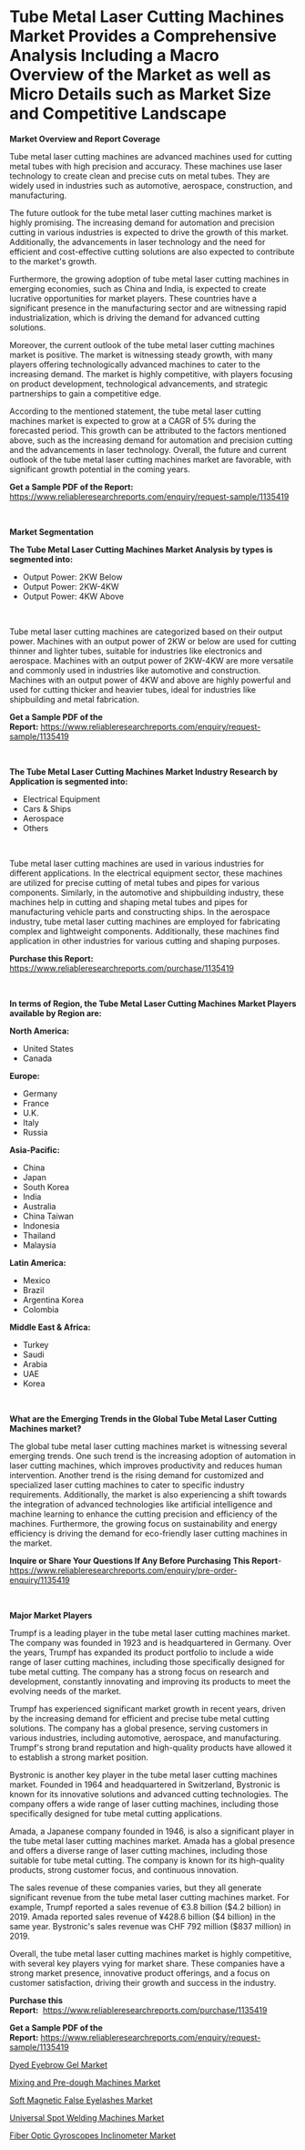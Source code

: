 <p><h1>Tube Metal Laser Cutting Machines Market Provides a Comprehensive Analysis Including a Macro Overview of the Market as well as Micro Details such as Market Size and Competitive Landscape</h1></p><p><strong>Market Overview and Report Coverage</strong></p>
<p><p>Tube metal laser cutting machines are advanced machines used for cutting metal tubes with high precision and accuracy. These machines use laser technology to create clean and precise cuts on metal tubes. They are widely used in industries such as automotive, aerospace, construction, and manufacturing.</p><p>The future outlook for the tube metal laser cutting machines market is highly promising. The increasing demand for automation and precision cutting in various industries is expected to drive the growth of this market. Additionally, the advancements in laser technology and the need for efficient and cost-effective cutting solutions are also expected to contribute to the market's growth.</p><p>Furthermore, the growing adoption of tube metal laser cutting machines in emerging economies, such as China and India, is expected to create lucrative opportunities for market players. These countries have a significant presence in the manufacturing sector and are witnessing rapid industrialization, which is driving the demand for advanced cutting solutions.</p><p>Moreover, the current outlook of the tube metal laser cutting machines market is positive. The market is witnessing steady growth, with many players offering technologically advanced machines to cater to the increasing demand. The market is highly competitive, with players focusing on product development, technological advancements, and strategic partnerships to gain a competitive edge.</p><p>According to the mentioned statement, the tube metal laser cutting machines market is expected to grow at a CAGR of 5% during the forecasted period. This growth can be attributed to the factors mentioned above, such as the increasing demand for automation and precision cutting and the advancements in laser technology. Overall, the future and current outlook of the tube metal laser cutting machines market are favorable, with significant growth potential in the coming years.</p></p>
<p><strong>Get a Sample PDF of the Report:</strong> <a href="https://www.reliableresearchreports.com/enquiry/request-sample/1135419">https://www.reliableresearchreports.com/enquiry/request-sample/1135419</a></p>
<p>&nbsp;</p>
<p><strong>Market Segmentation</strong></p>
<p><strong>The Tube Metal Laser Cutting Machines Market Analysis by types is segmented into:</strong></p>
<p><ul><li>Output Power: 2KW Below</li><li>Output Power: 2KW-4KW</li><li>Output Power: 4KW Above</li></ul></p>
<p>&nbsp;</p>
<p><p>Tube metal laser cutting machines are categorized based on their output power. Machines with an output power of 2KW or below are used for cutting thinner and lighter tubes, suitable for industries like electronics and aerospace. Machines with an output power of 2KW-4KW are more versatile and commonly used in industries like automotive and construction. Machines with an output power of 4KW and above are highly powerful and used for cutting thicker and heavier tubes, ideal for industries like shipbuilding and metal fabrication.</p></p>
<p><strong>Get a Sample PDF of the Report:</strong>&nbsp;<a href="https://www.reliableresearchreports.com/enquiry/request-sample/1135419">https://www.reliableresearchreports.com/enquiry/request-sample/1135419</a></p>
<p>&nbsp;</p>
<p><strong>The Tube Metal Laser Cutting Machines Market Industry Research by Application is segmented into:</strong></p>
<p><ul><li>Electrical Equipment</li><li>Cars & Ships</li><li>Aerospace</li><li>Others</li></ul></p>
<p>&nbsp;</p>
<p><p>Tube metal laser cutting machines are used in various industries for different applications. In the electrical equipment sector, these machines are utilized for precise cutting of metal tubes and pipes for various components. Similarly, in the automotive and shipbuilding industry, these machines help in cutting and shaping metal tubes and pipes for manufacturing vehicle parts and constructing ships. In the aerospace industry, tube metal laser cutting machines are employed for fabricating complex and lightweight components. Additionally, these machines find application in other industries for various cutting and shaping purposes.</p></p>
<p><strong>Purchase this Report:</strong>&nbsp; <a href="https://www.reliableresearchreports.com/purchase/1135419">https://www.reliableresearchreports.com/purchase/1135419</a></p>
<p>&nbsp;</p>
<p><strong>In terms of Region, the Tube Metal Laser Cutting Machines Market Players available by Region are:</strong></p>
<p>
    <p> <strong> North America: </strong>
        <ul>
            <li>United States</li>
            <li>Canada</li>
        </ul>
        </p> 
    <p> <strong> Europe: </strong>
        <ul>
            <li>Germany</li>
            <li>France</li>
            <li>U.K.</li>
            <li>Italy</li>
            <li>Russia</li>
        </ul>
        </p> 
    <p> <strong> Asia-Pacific: </strong>
        <ul>
            <li>China</li>
            <li>Japan</li>
            <li>South Korea</li>
            <li>India</li>
            <li>Australia</li>
            <li>China Taiwan</li>
            <li>Indonesia</li>
            <li>Thailand</li>
            <li>Malaysia</li>
        </ul>
        </p> 
    <p> <strong> Latin America: </strong>
        <ul>
            <li>Mexico</li>
            <li>Brazil</li>
            <li>Argentina Korea</li>
            <li>Colombia</li>
        </ul>
        </p> 
    <p> <strong> Middle East & Africa: </strong>
        <ul>
            <li>Turkey</li>
            <li>Saudi</li>
            <li>Arabia</li>
            <li>UAE</li>
            <li>Korea</li>
        </ul>
    </p>
    </p>
<p>&nbsp;</p>
<p><strong>What are the Emerging Trends in the Global Tube Metal Laser Cutting Machines market?</strong></p>
<p><p>The global tube metal laser cutting machines market is witnessing several emerging trends. One such trend is the increasing adoption of automation in laser cutting machines, which improves productivity and reduces human intervention. Another trend is the rising demand for customized and specialized laser cutting machines to cater to specific industry requirements. Additionally, the market is also experiencing a shift towards the integration of advanced technologies like artificial intelligence and machine learning to enhance the cutting precision and efficiency of the machines. Furthermore, the growing focus on sustainability and energy efficiency is driving the demand for eco-friendly laser cutting machines in the market.</p></p>
<p><strong>Inquire or Share Your Questions If Any Before Purchasing This Report</strong>- <a href="https://www.reliableresearchreports.com/enquiry/pre-order-enquiry/1135419">https://www.reliableresearchreports.com/enquiry/pre-order-enquiry/1135419</a></p>
<p>&nbsp;</p>
<p><strong>Major Market Players</strong></p>
<p><p>Trumpf is a leading player in the tube metal laser cutting machines market. The company was founded in 1923 and is headquartered in Germany. Over the years, Trumpf has expanded its product portfolio to include a wide range of laser cutting machines, including those specifically designed for tube metal cutting. The company has a strong focus on research and development, constantly innovating and improving its products to meet the evolving needs of the market.</p><p>Trumpf has experienced significant market growth in recent years, driven by the increasing demand for efficient and precise tube metal cutting solutions. The company has a global presence, serving customers in various industries, including automotive, aerospace, and manufacturing. Trumpf's strong brand reputation and high-quality products have allowed it to establish a strong market position.</p><p>Bystronic is another key player in the tube metal laser cutting machines market. Founded in 1964 and headquartered in Switzerland, Bystronic is known for its innovative solutions and advanced cutting technologies. The company offers a wide range of laser cutting machines, including those specifically designed for tube metal cutting applications.</p><p>Amada, a Japanese company founded in 1946, is also a significant player in the tube metal laser cutting machines market. Amada has a global presence and offers a diverse range of laser cutting machines, including those suitable for tube metal cutting. The company is known for its high-quality products, strong customer focus, and continuous innovation.</p><p>The sales revenue of these companies varies, but they all generate significant revenue from the tube metal laser cutting machines market. For example, Trumpf reported a sales revenue of €3.8 billion ($4.2 billion) in 2019. Amada reported sales revenue of ¥428.6 billion ($4 billion) in the same year. Bystronic's sales revenue was CHF 792 million ($837 million) in 2019.</p><p>Overall, the tube metal laser cutting machines market is highly competitive, with several key players vying for market share. These companies have a strong market presence, innovative product offerings, and a focus on customer satisfaction, driving their growth and success in the industry.</p></p>
<p><strong>Purchase this Report:</strong>&nbsp;&nbsp;<a href="https://www.reliableresearchreports.com/purchase/1135419">https://www.reliableresearchreports.com/purchase/1135419</a></p>
<p></p>
<p><strong>Get a Sample PDF of the Report:</strong>&nbsp;<a href="https://www.reliableresearchreports.com/enquiry/request-sample/1135419">https://www.reliableresearchreports.com/enquiry/request-sample/1135419</a></p>
<p><p><a href="https://www.linkedin.com/pulse/dyed-eyebrow-gel-market-size-share-global-analysis-report/">Dyed Eyebrow Gel Market</a></p><p><a href="https://github.com/vimar16th/Market-Research-Report-List-1/blob/main/mixing-and-pre-dough-machines-market.md">Mixing and Pre-dough Machines Market</a></p><p><a href="https://www.linkedin.com/pulse/soft-magnetic-false-eyelashes-market-research-report-provides/">Soft Magnetic False Eyelashes Market</a></p><p><a href="https://medium.com/@snehareportprime/analyzing-universal-spot-welding-machines-market-global-industry-perspective-and-forecast-2023-to-700b83a3f90c">Universal Spot Welding Machines Market</a></p><p><a href="https://medium.com/@rahulv.reportprime/fiber-optic-gyroscopes-inclinometer-market-size-cagr-trends-2024-2030-b2dc0ceb492c">Fiber Optic Gyroscopes Inclinometer Market</a></p></p>